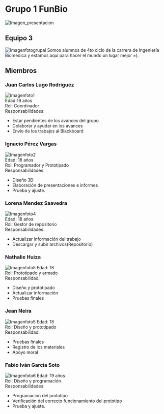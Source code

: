 # Grupo 1 FunBio
![Imagen_presentacion](https://github.com/juanlugo456/GRUPO-FUNBIO/blob/c0bc3b9de0113c47d3ca8c35588abf15486f4343/Imagenes/Presentaci%C3%B3n%20Diapositivas%20Propuesta%20Proyecto%20Negocios%20Simple%20Geom%C3%A9trico%20Verde.png)
## Equipo 3
![Imagenfotogrupal](https://github.com/juanlugo456/GRUPO-FUNBIO/blob/ddf44e363b0948f8814d58704e58754080e6c231/Imagenes/WhatsApp%20Image%202025-08-20%20at%205.18.11%20PM.jpeg)
Somos alumnos de 4to ciclo de la carrera de Ingeniería Biomédica y estamos aquí para hacer el mundo un lugar mejor =).

## Miembros 
### Juan Carlos Lugo Rodriguez
![Imagenfoto1](https://github.com/juanlugo456/GRUPO-FUNBIO/blob/77578e7608d1776f8aa93059d60186b983f800f6/Imagenes/WhatsApp%20Image%202025-08-20%20at%205.36.05%20PM.jpeg)  
Edad:19 años    
Rol: Coordinador  
Responsabilidades:
- Estar pendientes de los avances del grupo
- Colaborar y ayudar en los avances
- Envio de los trabajos al Blackboard
### Ignacio Pérez Vargas
![Imagenfoto2](https://github.com/juanlugo456/GRUPO-FUNBIO/blob/77578e7608d1776f8aa93059d60186b983f800f6/Imagenes/WhatsApp%20Image%202025-08-20%20at%205.38.43%20PM.jpeg)  
Edad: 18 años  
Rol: Programador y Prototipado  
Responsabilidades:
- Diseño 3D
- Elaboración de presentaciones e informes
- Prueba y ajuste.
### Lorena Mendez Saavedra  
![Imagenfoto4](https://github.com/juanlugo456/GRUPO-FUNBIO/blob/f34e1d42c328eeb142332a92f73c9bdeab4aa3a1/Imagenes/WhatsApp%20Image%202025-08-20%20at%205.45.10%20PM.jpeg)  
Edad: 18 años  
Rol: Gestor de repositorio  
Responsabilidades: 
- Actualizar información del trabajo
- Descargar y subir archivos(Repositorio)
### Nathalie Huiza  
![Imagenfoto5](https://github.com/juanlugo456/GRUPO-FUNBIO/blob/f34e1d42c328eeb142332a92f73c9bdeab4aa3a1/Imagenes/WhatsApp%20Image%202025-08-20%20at%205.46.18%20PM.jpeg)
Edad: 18  
Rol: Prototipado y armado  
Responsabilidad: 
- Diseño y prototipado
- Actualizar  información
- Pruebas finales
### Jean Neira
![Imagenfoto5](https://github.com/juanlugo456/GRUPO-FUNBIO/blob/29890fdb8cbb5a0e914746a61a1684198304caf1/Imagenes/WhatsApp%20Image%202025-08-20%20at%205.40.20%20PM.jpeg)
Edad: 18  
Rol: Diseño y prototipado  
Responsabilidad: 
- Pruebas finales
- Registro de los materiales
- Apoyo moral
### Fabio Iván García Soto
![Imagenfoto6](https://github.com/juanlugo456/GRUPO-FUNBIO/blob/98d20677ae121e1e5059806ea0f0e0472ccd1b5c/Imagenes/WhatsApp%20Image%202025-08-20%20at%205.39.54%20PM.jpeg)
Edad: 19 años  
Rol: Diseño y programación  
Responsabilidades:
- Programación del prototipo
- Verificación del correcto funcionamiento del prototipo
- Prueba y ajuste.
